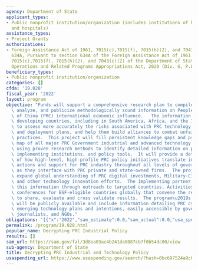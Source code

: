 ```yaml
---
agency: Department of State
applicant_types:
- Public nonprofit institution/organization (includes institutions of higher education
  and hospitals)
assistance_types:
- Project Grants
authorizations:
- Foreign Assistance Act of 1961, 7015(c),7015(f), 7015(h)(2), and 7043(c)(2), Section
  634A, Pursuant to section 634A of the Foreign Assistance Act of 1961 and sections
  7015(c),7015(f), 7015(h)(2), and 7043(c)(2) of the Department of State, Foreign
  Operations and Related Programs Appropriations Act, 2020 (Div. G, P.L. 116-94).
beneficiary_types:
- Public nonprofit institution/organization
categories: []
cfda: '19.028'
fiscal_year: '2022'
layout: program
objective: "Funds will support a comprehensive research plan to compile, categorize,\
  \ analyze, and publicize methodologically sound information on People\u2019s Republic\
  \ of China (PRC) international economic influence.   The information will allow\
  \ developing countries, including in South America, Africa, and the Indo-Pacific,\
  \ to assess more accurately the risks associated with PRC technology acquisition\
  \ and deployment plans, and help them build alliances to combat unfair economic\
  \ practices.  This project will fill persistent knowledge gaps and produce a high-resolution\
  \ map of all major PRC Government industrial and advanced technology initiatives,\
  \ using proven research methods to identify detailed information on priorities,\
  \ implementing institutions, and policy tools.  It will provide a detailed understanding\
  \ of how high-level, high-profile PRC policy initiatives translate into discrete\
  \ actions and support for PRC industry throughout all levels of government, particularly\
  \ as they interface with PRC private and state-owned firms.  The project will significantly\
  \ expand global understanding of PRC digital investments, Military-Civil Fusion,\
  \ and other technology innovation efforts.  The implementing partner will provide\
  \ this information through outreach to targeted countries. Activities may include\
  \ conferences for ESF-eligible countries globally that convene the research teams\
  \ to share, evaluate and cross validate results.  The program\u2019s research outputs\
  \ will be publicly available and include information detailing PRC cyber, ICT, and\
  \ emerging technology plans and intentions, easily accessible by governments, academics,\
  \ journalists, and NGOs."
obligations: '[{"x":"2022","sam_estimate":0.0,"sam_actual":0.0,"usa_spending_actual":0.0},{"x":"2023","sam_estimate":0.0,"sam_actual":0.0,"usa_spending_actual":0.0},{"x":"2024","sam_estimate":0.0,"sam_actual":0.0,"usa_spending_actual":0.0}]'
permalink: /program/19.028.html
popular_name: Decrypting PRC Industrial Policy
results: []
sam_url: https://sam.gov/fal/3d8ea03ac4b241da8087cb7f0b54dc00/view
sub-agency: Department of State
title: Decrypting PRC Industrial and Technology Policy
usaspending_url: https://www.usaspending.gov/search/?hash=0bc697524a9c6b7acdeee91ff3b754a4
---
```

